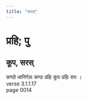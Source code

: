 ```yaml
---
title: "सरस्"
---
```


# प्रहि; पु
## कूप, सरस्
कण्ठो ध्वनिर्गलः कण्ठः प्रहिः कूपः प्रहिः सरः ।<br />verse 3.1.1.17<br />page 0014

